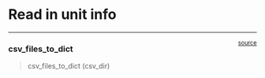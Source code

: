 # Read in unit info


<!-- WARNING: THIS FILE WAS AUTOGENERATED! DO NOT EDIT! -->

------------------------------------------------------------------------

<a
href="https://github.com/velochy/w40k-damage/blob/main/w40k_damage/parsing.py#L34"
target="_blank" style="float:right; font-size:smaller">source</a>

### csv_files_to_dict

>  csv_files_to_dict (csv_dir)
